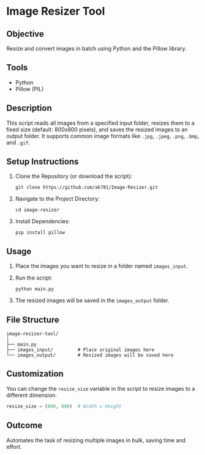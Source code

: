 # Image Resizer Tool

## Objective
Resize and convert images in batch using Python and the Pillow library.

## Tools
- Python
- Pillow (PIL)

## Description
This script reads all images from a specified input folder, resizes them to a fixed size (default: 800x800 pixels), and saves the resized images to an output folder. It supports common image formats like `.jpg`, `.jpeg`, `.png`, `.bmp`, and `.gif`.

## Setup Instructions
1. Clone the Repository (or download the script):
   ```
   git clone https://github.com/ak781/Image-Resizer.git
   ```

2. Navigate to the Project Directory:
   ```
   cd image-resizer
   ```

3. Install Dependencies:
   ```
   pip install pillow
   ```

## Usage
1. Place the images you want to resize in a folder named `images_input`.

2. Run the script:
   ```
   python main.py
   ```

3. The resized images will be saved in the `images_output` folder.

## File Structure
```
image-resizer-tool/
│
├── main.py
├── images_input/         # Place original images here
└── images_output/        # Resized images will be saved here
```

## Customization
You can change the `resize_size` variable in the script to resize images to a different dimension.
```python
resize_size = (800, 800)  # Width x Height
```

## Outcome
Automates the task of resizing multiple images in bulk, saving time and effort.
